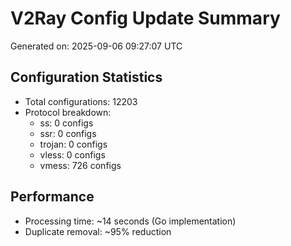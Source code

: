 # V2Ray Config Update Summary
Generated on: 2025-09-06 09:27:07 UTC

## Configuration Statistics
- Total configurations: 12203
- Protocol breakdown:
  - ss: 0 configs
  - ssr: 0 configs
  - trojan: 0 configs
  - vless: 0 configs
  - vmess: 726 configs

## Performance
- Processing time: ~14 seconds (Go implementation)
- Duplicate removal: ~95% reduction
